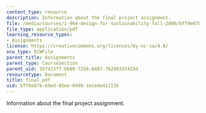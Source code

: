 ```yaml
---
content_type: resource
description: Information about the final project assignment.
file: /media/courses/1-964-design-for-sustainability-fall-2006/bff9e07869ed85ee04991ecede411116_final.pdf
file_type: application/pdf
learning_resource_types:
- Assignments
license: https://creativecommons.org/licenses/by-nc-sa/4.0/
ocw_type: OCWFile
parent_title: Assignments
parent_type: CourseSection
parent_uid: 357423f7-bb89-7258-6407-76289337423d
resourcetype: Document
title: final.pdf
uid: bff9e078-69ed-85ee-0499-1ecede411116
---
```

Information about the final project assignment.